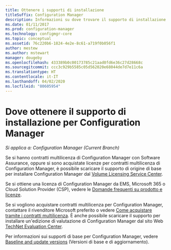 ```yaml
---
title: Ottenere i supporti di installazione
titleSuffix: Configuration Manager
description: Informazioni su dove trovare il supporto di installazione per le nuove installazioni di Configuration Manager.
ms.date: 01/11/2017
ms.prod: configuration-manager
ms.technology: configmgr-core
ms.topic: conceptual
ms.assetid: 76c220b6-1824-4e2e-8c61-a719f0b056f1
author: mestew
ms.author: mstewart
manager: dougeby
ms.openlocfilehash: 433389b0c00173785c21aad0fd6e36c27d28668c
ms.sourcegitcommit: ccc3c929b5585c05d562020e68044de7d7e11c6a
ms.translationtype: HT
ms.contentlocale: it-IT
ms.lasthandoff: 04/02/2020
ms.locfileid: "80605954"
---
```

# <a name="where-to-get-installation-media-for-configuration-manager"></a>Dove ottenere il supporto di installazione per Configuration Manager

*Si applica a: Configuration Manager (Current Branch)*

Se si hanno contratti multilicenza di Configuration Manager con Software Assurance, oppure si sono acquistate licenze per contratti multilicenza di Configuration Manager, è possibile scaricare il supporto di origine di base per installare Configuration Manager dal [Volume Licensing Service Center](https://www.microsoft.com/Licensing/servicecenter/default.aspx).   

Se si ottiene una licenza di Configuration Manager da EMS, Microsoft 365 o Cloud Solution Provider (CSP), vedere le [Domande frequenti su prodotto e licenze](/sccm/core/understand/product-and-licensing-faq#bkmk_csp).

Se si vogliono acquistare contratti multilicenza per Configuration Manager, contattare il rivenditore Microsoft preferito o vedere [Come acquistare tramite i contratti multilicenza](https://www.microsoft.com/Licensing/how-to-buy/how-to-buy.aspx). È anche possibile scaricare il supporto per installare un'edizione di valutazione di Configuration Manager dal sito Web [TechNet Evaluation Center]( https://www.microsoft.com/evalcenter/evaluate-system-center-configuration-manager-and-endpoint-protection).

Per informazioni sui supporti di base per Configuration Manager, vedere [Baseline and update versions](/sccm/core/servers/manage/updates#bkmk_Baselines) (Versioni di base e di aggiornamento).
